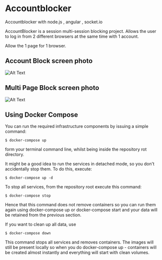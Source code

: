 # Accountblocker
Accountblocker with node.js , angular , socket.io

AccountBlocker is a session multi-session blocking project.
Allows the user to log in from 2 different browsers at the same time with 1 account.

Allow the 1 page for 1 browser.

## Account Block screen photo
![Alt Text](https://media.giphy.com/media/mbcrUnpgY1Q6BHIheh/giphy.gif)

## Multi Page Block screen photo
![Alt Text](https://media.giphy.com/media/CBoCqjdnftvu1qefZb/giphy.gif)


## Using Docker Compose
You can run the required infrastructure components by issuing a simple command:
```
$ docker-compose up
```
form your terminal command line, whilst being inside the repository rot directory.

It might be a good idea to run the services in detached mode, so you don't accidentally stop them. To do this, execute:
```
$ docker-compose up -d
```
To stop all services, from the repository root execute this command:
```
$ docker-compose stop
```
Hence that this command does not remove containers so you can run them again using docker-compose up or docker-compose start and your data will be retained from the previous section.

If you want to clean up all data, use
```
$ docker-compose down
```
This command stops all services and removes containers. The images will still be present locally so when you do docker-compose up - containers will be created almost instantly and everything will start with clean volumes.

